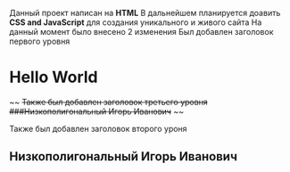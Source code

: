 Данный проект написан на **HTML** 
В дальнейшем планируется доавить **CSS and JavaScript** для создания уникального и живого сайта 
На данный момент было внесено 2 изменения 
Был добавлен заголовок первого уровня 
# Hello World
~~ ~~Также был добавлен заголовок третьего уровня 
###Низкополигональный Игорь Иванович~~ ~~

Также был добавлен заголовок второго уроня 
## Низкополигональный Игорь Иванович
